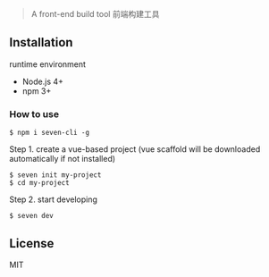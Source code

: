 > A front-end build tool 前端构建工具

## Installation

runtime environment
- Node.js 4+
- npm 3+

### How to use
```shell
$ npm i seven-cli -g
```

Step 1. create a vue-based project (vue scaffold will be downloaded automatically if not installed)
```shell
$ seven init my-project
$ cd my-project
```

Step 2. start developing
```shell
$ seven dev
```

## License
MIT
